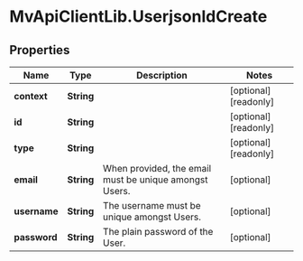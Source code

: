 # MvApiClientLib.UserjsonldCreate

## Properties

Name | Type | Description | Notes
------------ | ------------- | ------------- | -------------
**context** | **String** |  | [optional] [readonly] 
**id** | **String** |  | [optional] [readonly] 
**type** | **String** |  | [optional] [readonly] 
**email** | **String** | When provided, the email must be unique amongst Users. | [optional] 
**username** | **String** | The username must be unique amongst Users. | [optional] 
**password** | **String** | The plain password of the User. | [optional] 


